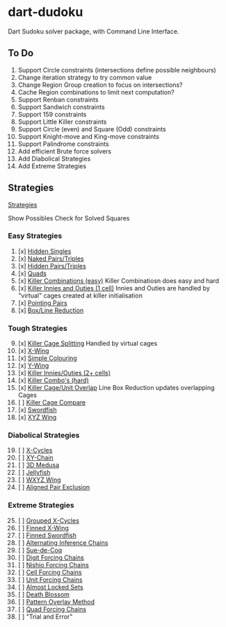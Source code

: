 # dart-dudoku

Dart Sudoku solver package, with Command Line Interface.

## To Do

1. Support Circle constraints (intersections define possible neighbours)
2. Change iteration strategy to try common value
3. Change Region Group creation to focus on intersections?
4. Cache Region combinations to limit next computation?
5. Support Renban constraints
6. Support Sandwich constraints
7. Support 159 constraints
8. Support Little Killer constraints
9. Support Circle (even) and Square (Odd) constraints
10. Support Knight-move and King-move constraints
11. Support Palindrome constraints
12. Add efficient Brute force solvers
13. Add Diabolical Strategies
14. Add Extreme Strategies

## Strategies

[Strategies](https.//www.sudokuwiki.org/Strategy_Families)

Show Possibles
Check for Solved Squares

### Easy Strategies

1. [x] [Hidden Singles](https.//www.sudokuwiki.org/Getting_Started)
2. [x] [Naked Pairs/Triples](https.//www.sudokuwiki.org/Naked_Candidates#NP)
3. [x] [Hidden Pairs/Triples](https://www.sudokuwiki.org/Hidden_Candidates#HP)
4. [x] [Quads](https://www.sudokuwiki.org/Naked_Candidates#NQ)
5. [x] [Killer Combinations (easy)](https://www.sudokuwiki.org/Killer_Combinations)
       Killer Combinatiosn does easy and hard
6. [x] [Killer Innies and Outies (1 cell)](https://www.sudokuwiki.org/Innies_And_Outies)
       Innies and Outies are handled by "virtual" cages created at killer initialisation
7. [x] [Pointing Pairs](https://www.sudokuwiki.org/Intersection_Removal#IR)
8. [x] [Box/Line Reduction](https://www.sudokuwiki.org/Intersection_Removal#LBR)

### Tough Strategies

9. [x] [Killer Cage Splitting](https://www.sudokuwiki.org/Cage_Splitting)
       Handled by virtual cages
10. [x] [X-Wing](https://www.sudokuwiki.org/X_Wing_Strategy)
11. [x] [Simple Colouring](https://www.sudokuwiki.org/Singles_Chains)
12. [x] [Y-Wing](https://www.sudokuwiki.org/Y_Wing_Strategy)
13. [x] [Killer Innies/Outies (2+ cells)](https://www.sudokuwiki.org/Innies_And_Outies)
14. [x] [Killer Combo's (hard)](https://www.sudokuwiki.org/Killer_Combinations)
15. [x] [Killer Cage/Unit Overlap](https://www.sudokuwiki.org/Cage_Unit_Overlap)
        Line Box Reduction updates overlapping Cages
16. [ ] [Killer Cage Compare](https://www.sudokuwiki.org/Cage_Comparison)
17. [x] [Swordfish](https://www.sudokuwiki.org/Sword_Fish_Strategy)
18. [x] [XYZ Wing](https://www.sudokuwiki.org/XYZ_Wing)

### Diabolical Strategies

19. [ ] [X-Cycles](https://www.sudokuwiki.org/X_Cycles)
20. [ ] [XY-Chain](https://www.sudokuwiki.org/XY_Chains)
21. [ ] [3D Medusa](https://www.sudokuwiki.org/3D_Medusa)
22. [ ] [Jellyfish](https://www.sudokuwiki.org/Jelly_Fish_Strategy)
23. [ ] [WXYZ Wing](https://www.sudokuwiki.org/WXYZ_Wing)
24. [ ] [Aligned Pair Exclusion](https://www.sudokuwiki.org/Aligned_Pair_Exclusion)

### Extreme Strategies

25. [ ] [Grouped X-Cycles](https://www.sudokuwiki.org/Grouped_X_Cycles)
26. [ ] [Finned X-Wing](https://www.sudokuwiki.org/Finned_X_Wing)
27. [ ] [Finned Swordfish](https://www.sudokuwiki.org/Finned_Swordfish)
28. [ ] [Alternating Inference Chains](https://www.sudokuwiki.org/Alternating_Inference_Chains)
29. [ ] [Sue-de-Coq](https://www.sudokuwiki.org/Sue_De_Coq)
30. [ ] [Digit Forcing Chains](https://www.sudokuwiki.org/Digit_Forcing_Chains)
31. [ ] [Nishio Forcing Chains](https://www.sudokuwiki.org/Nishio_Forcing_Chains)
32. [ ] [Cell Forcing Chains](https://www.sudokuwiki.org/Cell_Forcing_Chains)
33. [ ] [Unit Forcing Chains](https://www.sudokuwiki.org/Unit_Forcing_Chains)
34. [ ] [Almost Locked Sets](https://www.sudokuwiki.org/Almost_Locked_Sets)
35. [ ] [Death Blossom](https://www.sudokuwiki.org/Death_Blossom)
36. [ ] [Pattern Overlay Method](https://www.sudokuwiki.org/Pattern_Overlay)
37. [ ] [Quad Forcing Chains](https://www.sudokuwiki.org/Quad_Forcing_Chains)
38. [ ] "Trial and Error"
